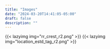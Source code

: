 ```yaml
---
title: "Images"
date: "2024-03-20T14:41:05-05:00"
draft: false
description: ""
---
```


{{< lazyimg img="rr_crest_r2.png" >}}
{{< lazyimg img="location_estd_tag_r2.png" >}}

